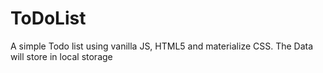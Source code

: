 # ToDoList
A simple Todo list using vanilla JS, HTML5 and materialize CSS. The Data will store in local storage
